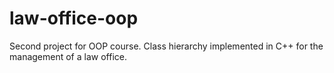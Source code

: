 # law-office-oop
Second project for OOP course. Class hierarchy implemented in C++ for the management of a law office.
